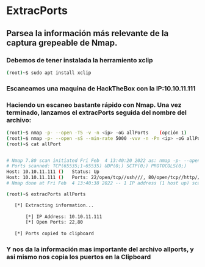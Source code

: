 # ExtracPorts
## Parsea la información más relevante de la captura grepeable de Nmap.
### Debemos de tener instalada la herramiento xclip
```bash
(root)~$ sudo apt install xclip
```
### Escaneamos una maquina de HackTheBox con la IP:10.10.11.111
### Haciendo un escaneo bastante rápido con Nmap. Una vez terminado, lanzamos el extracPorts seguida del nombre del archivo: 
```bash
(root)~$ nmap -p- --open -T5 -v -n <ip> -oG allPorts    (opción 1)
(root)~$ nmap -p- --open -sS --min-rate 5000 -vvv -n -Pn <ip> -oG allPorts (Opción 2)
(root)~$ cat allPort


# Nmap 7.80 scan initiated Fri Feb  4 13:40:20 2022 as: nmap -p- --open -sS --min-rate 5000 -vvv -n -Pn -oG allports 10.10.11.111
# Ports scanned: TCP(65535;1-65535) UDP(0;) SCTP(0;) PROTOCOLS(0;)
Host: 10.10.11.111 ()	Status: Up
Host: 10.10.11.111 ()	Ports: 22/open/tcp//ssh///, 80/open/tcp//http///
# Nmap done at Fri Feb  4 13:40:38 2022 -- 1 IP address (1 host up) scanned in 17.63 seconds
```
  
```bash
(root)~$ extracPorts allPorts

   [*] Extracting information...
   
       [*] IP Address: 10.10.11.111
       [*] Open Ports: 22,80
   
   [*] Ports copied to clipboard
```


### Y nos da la información mas importante del archivo **allports**, y asi mismo nos copia los puertos en la Clipboard
